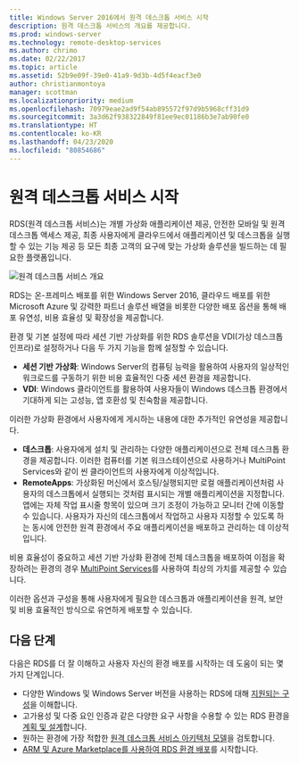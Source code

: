 ```yaml
---
title: Windows Server 2016에서 원격 데스크톱 서비스 시작
description: 원격 데스크톱 서비스의 개요를 제공합니다.
ms.prod: windows-server
ms.technology: remote-desktop-services
ms.author: chrimo
ms.date: 02/22/2017
ms.topic: article
ms.assetid: 52b9e09f-39e0-41a9-9d3b-4d5f4eacf3e0
author: christianmontoya
manager: scottman
ms.localizationpriority: medium
ms.openlocfilehash: 70979eae2ad9f54ab895572f97d9b5968cff31d9
ms.sourcegitcommit: 3a3d62f938322849f81ee9ec01186b3e7ab90fe0
ms.translationtype: HT
ms.contentlocale: ko-KR
ms.lasthandoff: 04/23/2020
ms.locfileid: "80854686"
---
```

# <a name="welcome-to-remote-desktop-services"></a>원격 데스크톱 서비스 시작 

RDS(원격 데스크톱 서비스)는 개별 가상화 애플리케이션 제공, 안전한 모바일 및 원격 데스크톱 액세스 제공, 최종 사용자에게 클라우드에서 애플리케이션 및 데스크톱을 실행할 수 있는 기능 제공 등 모든 최종 고객의 요구에 맞는 가상화 솔루션을 빌드하는 데 필요한 플랫폼입니다.

![원격 데스크톱 서비스 개요](./media/rds-overview.png)

RDS는 온-프레미스 배포를 위한 Windows Server 2016, 클라우드 배포를 위한 Microsoft Azure 및 강력한 파트너 솔루션 배열을 비롯한 다양한 배포 옵션을 통해 배포 유연성, 비용 효율성 및 확장성을 제공합니다.

환경 및 기본 설정에 따라 세션 기반 가상화를 위한 RDS 솔루션을 VDI(가상 데스크톱 인프라)로 설정하거나 다음 두 가지 기능을 함께 설정할 수 있습니다.

- **세션 기반 가상화**: Windows Server의 컴퓨팅 능력을 활용하여 사용자의 일상적인 워크로드를 구동하기 위한 비용 효율적인 다중 세션 환경을 제공합니다.
- **VDI**: Windows 클라이언트를 활용하여 사용자들이 Windows 데스크톱 환경에서 기대하게 되는 고성능, 앱 호환성 및 친숙함을 제공합니다.

이러한 가상화 환경에서 사용자에게 게시하는 내용에 대한 추가적인 유연성을 제공합니다.

- **데스크톱**: 사용자에게 설치 및 관리하는 다양한 애플리케이션으로 전체 데스크톱 환경을 제공합니다. 이러한 컴퓨터를 기본 워크스테이션으로 사용하거나 MultiPoint Services와 같이 씬 클라이언트의 사용자에게 이상적입니다.
- **RemoteApps**: 가상화된 머신에서 호스팅/실행되지만 로컬 애플리케이션처럼 사용자의 데스크톱에서 실행되는 것처럼 표시되는 개별 애플리케이션을 지정합니다. 앱에는 자체 작업 표시줄 항목이 있으며 크기 조정이 가능하고 모니터 간에 이동할 수 있습니다. 사용자가 자신의 데스크톱에서 작업하고 사용자 지정할 수 있도록 하는 동시에 안전한 원격 환경에서 주요 애플리케이션을 배포하고 관리하는 데 이상적입니다.

비용 효율성이 중요하고 세션 기반 가상화 환경에 전체 데스크톱을 배포하여 이점을 확장하려는 환경의 경우 [MultiPoint Services](../multipoint-services/multipoint-services.md)를 사용하여 최상의 가치를 제공할 수 있습니다. 

이러한 옵션과 구성을 통해 사용자에게 필요한 데스크톱과 애플리케이션을 원격, 보안 및 비용 효율적인 방식으로 유연하게 배포할 수 있습니다.

## <a name="next-steps"></a>다음 단계

다음은 RDS를 더 잘 이해하고 사용자 자신의 환경 배포를 시작하는 데 도움이 되는 몇 가지 단계입니다.
-    다양한 Windows 및 Windows Server 버전을 사용하는 RDS에 대해 [지원되는 구성](rds-supported-config.md)을 이해합니다.
-    고가용성 및 다중 요인 인증과 같은 다양한 요구 사항을 수용할 수 있는 RDS 환경을 [계획 및 설계](rds-plan-and-design.md)합니다.
-    원하는 환경에 가장 적합한 [원격 데스크톱 서비스 아키텍처 모델](desktop-hosting-logical-architecture.md)을 검토합니다.
-    [ARM 및 Azure Marketplace를 사용하여 RDS 환경 배포](rds-in-azure.md)를 시작합니다.
